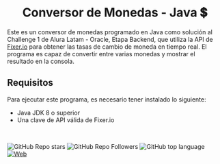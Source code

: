 <h1 align="center">Conversor de Monedas - Java 💲</h1>

Este es un conversor de monedas programado en Java como solución al
Challenge 1 de Alura Latam - Oracle, Etapa Backend,
que utiliza la API de [Fixer.io](https://fixer.io/) para obtener
las tasas de cambio de moneda en tiempo real. 
El programa es capaz de convertir entre varias monedas y 
mostrar el resultado en la consola.

## Requisitos

Para ejecutar este programa, es necesario tener instalado lo 
siguiente:

- Java JDK 8 o superior
- Una clave de API válida de Fixer.io

<br>

![GitHub Repo stars](https://img.shields.io/github/stars/ycanas/conversor-moneda-java?color=yellow&style=for-the-badge&labelColor=101010)
![GitHub Repo Followers](https://img.shields.io/github/followers/ycanas?style=for-the-badge&labelColor=101010)
![GitHub top language](https://img.shields.io/github/languages/top/ycanas/conversor-moneda-java?color=red&style=for-the-badge&labelColor=101010)
[![Web](https://img.shields.io/badge/GitHub-ycanas-14a1f0?style=for-the-badge&logo=github&logoColor=white&labelColor=101010&color=009000)](https://github.com/ycanas)
